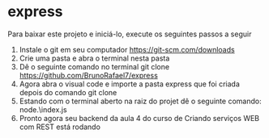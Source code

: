 # express

Para baixar este projeto e iniciá-lo, execute os seguintes passos a seguir
1.  Instale o git em seu computador https://git-scm.com/downloads 
2.  Crie uma pasta e abra o terminal nesta pasta
3.  Dê o seguinte comando no terminal git clone https://github.com/BrunoRafael7/express
4.  Agora abra o visual code e importe a pasta express que foi criada depois do comando git clone
5.  Estando com o terminal aberto na raiz do projet dê o seguinte comando: node.\index.js
6.  Pronto agora seu backend da aula 4 do curso de Criando serviços WEB com REST está rodando
